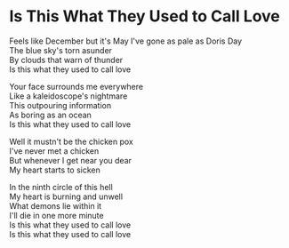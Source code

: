 # Is This What They Used to Call Love  

Feels like December but it's May
I've gone as pale as Doris Day  
The blue sky's torn asunder  
By clouds that warn of thunder  
Is this what they used to call love  

Your face surrounds me everywhere  
Like a kaleidoscope's nightmare  
This outpouring information  
As boring as an ocean  
Is this what they used to call love  

Well it mustn't be the chicken pox  
I've never met a chicken  
But whenever I get near you dear  
My heart starts to sicken  

In the ninth circle of this hell  
My heart is burning and unwell  
What demons lie within it  
I'll die in one more minute  
Is this what they used to call love  
Is this what they used to call love  
